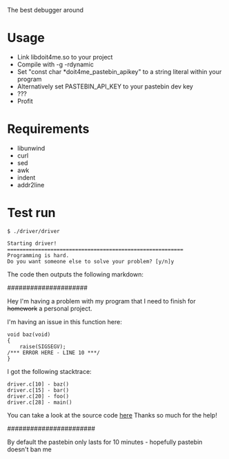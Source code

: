 The best debugger around

# Usage

* Link libdoit4me.so to your project
* Compile with -g -rdynamic
* Set "const char *doit4me_pastebin_apikey" to a string literal within your program
* Alternatively set PASTEBIN_API_KEY to your pastebin dev key
* ???
* Profit

# Requirements

* libunwind
* curl
* sed
* awk
* indent
* addr2line

# Test run

    $ ./driver/driver

    Starting driver!
    =========================================================
    Programming is hard.
    Do you want someone else to solve your problem? [y/n]y

The code then outputs the following markdown:

#####################

Hey I'm having a problem with my program that I need to finish for ~~homework~~ a personal project.

I'm having an issue in this function here:

    void baz(void)
    {
        raise(SIGSEGV);
    /*** ERROR HERE - LINE 10 ***/
    }



I got the following stacktrace:

    driver.c[10] - baz()
    driver.c[15] - bar()
    driver.c[20] - foo()
    driver.c[28] - main()


You can take a look at the source code [here](https://pastebin.com/s5SYse9z)
Thanks so much for the help!


#######################


By default the pastebin only lasts for 10 minutes - hopefully pastebin doesn't ban me
